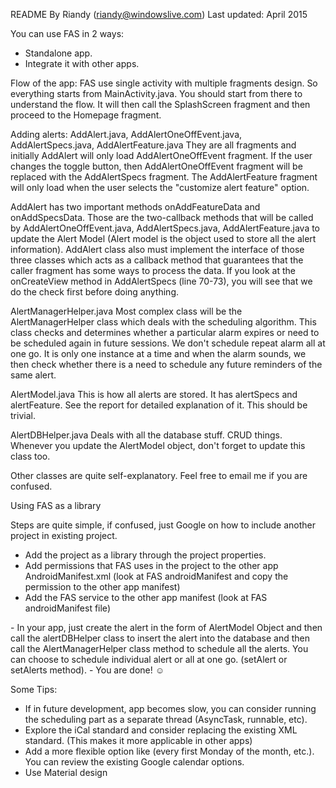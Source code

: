 README
By Riandy (riandy@windowslive.com)
Last updated: April 2015


You can use FAS in 2 ways:
- Standalone app.
- Integrate it with other apps.

Flow of the app:
FAS use single activity with multiple fragments design. So everything starts from MainActivity.java. You should start from there to understand the flow. It will then call the SplashScreen fragment and then proceed to the Homepage fragment.

Adding alerts:
AddAlert.java, AddAlertOneOffEvent.java, AddAlertSpecs.java, AddAlertFeature.java
They are all fragments and initially AddAlert will only load AddAlertOneOffEvent fragment. If the user changes the toggle button, then AddAlertOneOffEvent fragment will be replaced with the AddAlertSpecs fragment. The AddAlertFeature fragment will only load when the user selects the "customize alert feature" option.

AddAlert has two important methods onAddFeatureData and onAddSpecsData. Those are the two-callback methods that will be called by AddAlertOneOffEvent.java, AddAlertSpecs.java, AddAlertFeature.java to update the Alert Model (Alert model is the object used to store all the alert information). 
AddAlert class also must implement the interface of those three classes which acts as a callback method that guarantees that the caller fragment has some ways to process the data. If you look at the onCreateView method in AddAlertSpecs (line 70-73), you will see that we do the check first before doing anything.

AlertManagerHelper.java
Most complex class will be the AlertManagerHelper class which deals with the scheduling algorithm. This class checks and determines whether a particular alarm expires or need to be scheduled again in future sessions. We don't schedule repeat alarm all at one go. It is only one instance at a time and when the alarm sounds, we then check whether there is a need to schedule any future reminders of the same alert.

AlertModel.java
This is how all alerts are stored. It has alertSpecs and alertFeature. See the report for detailed explanation of it. This should be trivial.

AlertDBHelper.java
Deals with all the database stuff. CRUD things. Whenever you update the AlertModel object, don't forget to update this class too.

Other classes are quite self-explanatory. Feel free to email me if you are confused.

Using FAS as a library

Steps are quite simple, if confused, just Google on how to include another project in existing project.
-	Add the project as a library through the project properties.
-	Add permissions that FAS uses in the project to the other app AndroidManifest.xml (look at FAS androidManifest and copy the permission to the other app manifest)
-	Add the FAS service to the other app manifest (look at FAS androidManifest file)

<service
    android:name=".Alert.AlertService"
    android:enabled="true" />
<receiver android:name=".Alert.AlertManagerHelper" >
    <intent-filter>
        <action android:name="android.intent.action.BOOT_COMPLETED" />
    </intent-filter>
</receiver>

<uses-permission android:name="android.permission.RECEIVE_BOOT_COMPLETED" />
<uses-permission android:name="android.permission.WAKE_LOCK" />
<uses-permission android:name="android.permission.VIBRATE" />
<uses-permission android:name="android.permission.WRITE_CALENDAR" />
<uses-permission android:name="android.permission.READ_CALENDAR" />
<uses-permission android:name="android.permission.READ_EXTERNAL_STORAGE" />
-	In your app, just create the alert in the form of AlertModel Object and then call the alertDBHelper class to insert the alert into the database and then call the AlertManagerHelper class method to schedule all the alerts. You can choose to schedule individual alert or all at one go. (setAlert or setAlerts method).
-	You are done! ☺

Some Tips:
-	If in future development, app becomes slow, you can consider running the scheduling part as a separate thread (AsyncTask, runnable, etc).
-	Explore the iCal standard and consider replacing the existing XML standard. (This makes it more applicable in other apps)
-	Add a more flexible option like (every first Monday of the month, etc.). You can review the existing Google calendar options.
-	Use Material design
